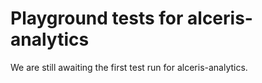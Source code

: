 # Playground tests for alceris-analytics
We are still awaiting the first test run for alceris-analytics.
